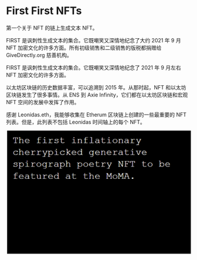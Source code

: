 # First First NFTs

第一个关于 NFT 的链上生成文本 NFT。

FIRST 是讽刺性生成文本的集合。它既嘲笑又深情地纪念了大约 2021 年 9 月 NFT 加密文化的许多方面。所有初级销售和二级销售的版税都捐赠给 GiveDirectly.org 慈善机构。

FIRST 是讽刺性生成文本的集合。它既嘲笑又深情地纪念了 2021 年 9 月左右 NFT 加密文化的许多方面。

以太坊区块链的历史数据丰富，可以追溯到 2015 年。从那时起，NFT 和以太坊区块链发生了很多事情。从 ENS 到 Axie Infinity，它们都在以太坊区块链和宏观 NFT 空间的发展中发挥了作用。

感谢 Leonidas.eth，我能够收集在 Etherum 区块链上创建的一些最重要的 NFT 列表。但是，此列表不包括 Leonidas 时间轴上的每个 NFT。

![firstfirstnfts-dapp-collectibles-ethereum-image2_fa864ec978d7799f1176c9817ff4ad0e](firstfirstnfts-dapp-collectibles-ethereum-image2_fa864ec978d7799f1176c9817ff4ad0e.png)

